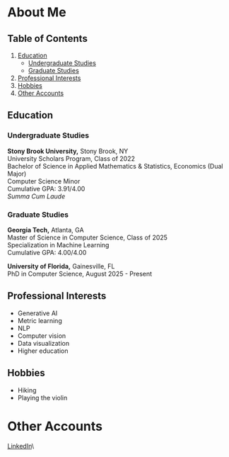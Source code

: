 # About Me

## Table of Contents

1. [Education](#education)
    - [Undergraduate Studies](#undergraduate-studies)
    - [Graduate Studies](#graduate-studies)
2. [Professional Interests](#professional-interests)
3. [Hobbies](#hobbies)
4. [Other Accounts](#other-accounts)

## Education

### Undergraduate Studies

**Stony Brook University,** Stony Brook, NY\
University Scholars Program, Class of 2022\
Bachelor of Science in Applied Mathematics & Statistics, Economics (Dual Major)\
Computer Science Minor\
Cumulative GPA: 3.91/4.00\
*Summa Cum Laude*

### Graduate Studies

**Georgia Tech,** Atlanta, GA\
Master of Science in Computer Science, Class of 2025\
Specialization in Machine Learning\
Cumulative GPA: 4.00/4.00

**University of Florida,** Gainesville, FL\
PhD in Computer Science, August 2025 - Present

## Professional Interests
 - Generative AI
 - Metric learning
 - NLP
 - Computer vision
 - Data visualization
 - Higher education

## Hobbies
 - Hiking
 - Playing the violin

# Other Accounts
[LinkedIn](https://www.linkedin.com/in/charlesr-clark/)\
